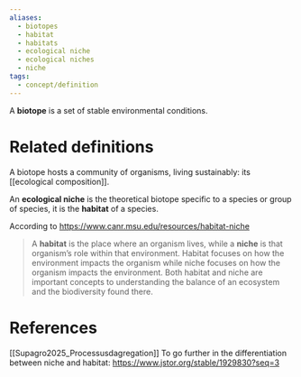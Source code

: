```yaml
---
aliases:
  - biotopes
  - habitat
  - habitats
  - ecological niche
  - ecological niches
  - niche
tags:
  - concept/definition
---
```

A **biotope** is a set of stable environmental conditions.
# Related definitions
A biotope hosts a community of organisms, living sustainably: its [[ecological composition]].

An **ecological niche** is the theoretical biotope specific to a species or group of species, it is the **habitat** of a species.

According to https://www.canr.msu.edu/resources/habitat-niche
> A **habitat** is the place where an organism lives, while a **niche** is that organism’s role within that environment. Habitat focuses on how the environment impacts the organism while niche focuses on how the organism impacts the environment. Both habitat and niche are important concepts to understanding the balance of an ecosystem and the biodiversity found there.
# References
[[Supagro2025_Processusdagregation]]
To go further in the differentiation between niche and habitat: https://www.jstor.org/stable/1929830?seq=3